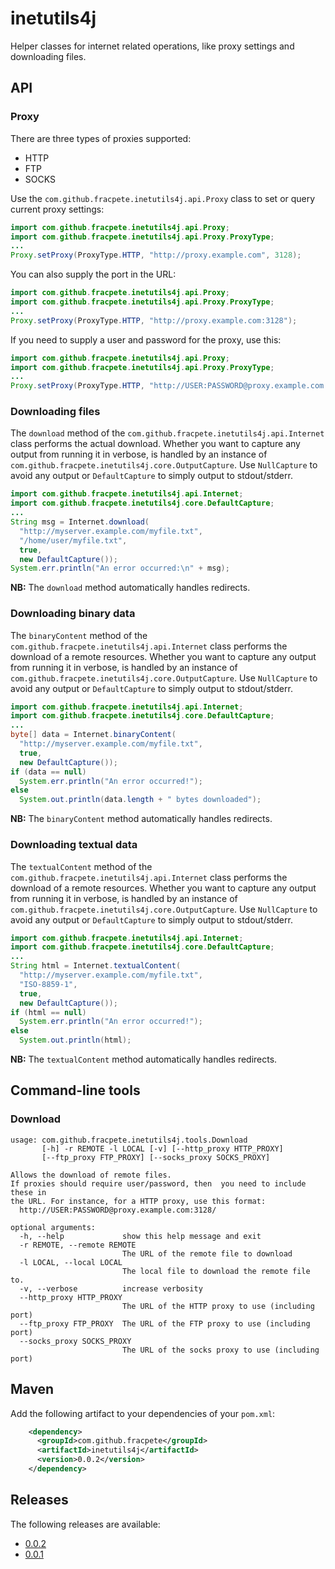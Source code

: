 # inetutils4j
Helper classes for internet related operations, like proxy settings and 
downloading files.

## API

### Proxy
There are three types of proxies supported:
* HTTP
* FTP
* SOCKS

Use the `com.github.fracpete.inetutils4j.api.Proxy` class to set or query 
current proxy settings:

```java
import com.github.fracpete.inetutils4j.api.Proxy;
import com.github.fracpete.inetutils4j.api.Proxy.ProxyType;
...
Proxy.setProxy(ProxyType.HTTP, "http://proxy.example.com", 3128);
``` 

You can also supply the port in the URL:

```java
import com.github.fracpete.inetutils4j.api.Proxy;
import com.github.fracpete.inetutils4j.api.Proxy.ProxyType;
...
Proxy.setProxy(ProxyType.HTTP, "http://proxy.example.com:3128");
``` 

If you need to supply a user and password for the proxy, use this:

```java
import com.github.fracpete.inetutils4j.api.Proxy;
import com.github.fracpete.inetutils4j.api.Proxy.ProxyType;
...
Proxy.setProxy(ProxyType.HTTP, "http://USER:PASSWORD@proxy.example.com:3128");
``` 


### Downloading files

The `download` method of the `com.github.fracpete.inetutils4j.api.Internet`
class performs the actual download. Whether you want to capture any output
from running it in verbose, is handled by an instance of 
`com.github.fracpete.inetutils4j.core.OutputCapture`. Use `NullCapture`
to avoid any output or `DefaultCapture` to simply output to stdout/stderr.

```java
import com.github.fracpete.inetutils4j.api.Internet;
import com.github.fracpete.inetutils4j.core.DefaultCapture;
...
String msg = Internet.download(
  "http://myserver.example.com/myfile.txt",
  "/home/user/myfile.txt",
  true,
  new DefaultCapture());
System.err.println("An error occurred:\n" + msg);
```

**NB:** The `download` method automatically handles redirects.


### Downloading binary data

The `binaryContent` method of the `com.github.fracpete.inetutils4j.api.Internet`
class performs the download of a remote resources. Whether you want to capture any output
from running it in verbose, is handled by an instance of 
`com.github.fracpete.inetutils4j.core.OutputCapture`. Use `NullCapture`
to avoid any output or `DefaultCapture` to simply output to stdout/stderr.

```java
import com.github.fracpete.inetutils4j.api.Internet;
import com.github.fracpete.inetutils4j.core.DefaultCapture;
...
byte[] data = Internet.binaryContent(
  "http://myserver.example.com/myfile.txt",
  true,
  new DefaultCapture());
if (data == null)
  System.err.println("An error occurred!");
else
  System.out.println(data.length + " bytes downloaded");
```

**NB:** The `binaryContent` method automatically handles redirects.


### Downloading textual data

The `textualContent` method of the `com.github.fracpete.inetutils4j.api.Internet`
class performs the download of a remote resources. Whether you want to capture any output
from running it in verbose, is handled by an instance of 
`com.github.fracpete.inetutils4j.core.OutputCapture`. Use `NullCapture`
to avoid any output or `DefaultCapture` to simply output to stdout/stderr.

```java
import com.github.fracpete.inetutils4j.api.Internet;
import com.github.fracpete.inetutils4j.core.DefaultCapture;
...
String html = Internet.textualContent(
  "http://myserver.example.com/myfile.txt",
  "ISO-8859-1",
  true,
  new DefaultCapture());
if (html == null)
  System.err.println("An error occurred!");
else
  System.out.println(html);
```

**NB:** The `textualContent` method automatically handles redirects.


## Command-line tools

### Download
```
usage: com.github.fracpete.inetutils4j.tools.Download
       [-h] -r REMOTE -l LOCAL [-v] [--http_proxy HTTP_PROXY]
       [--ftp_proxy FTP_PROXY] [--socks_proxy SOCKS_PROXY]

Allows the download of remote files.
If proxies should require user/password, then  you need to include these in
the URL. For instance, for a HTTP proxy, use this format:
  http://USER:PASSWORD@proxy.example.com:3128/

optional arguments:
  -h, --help             show this help message and exit
  -r REMOTE, --remote REMOTE
                         The URL of the remote file to download
  -l LOCAL, --local LOCAL
                         The local file to download the remote file to.
  -v, --verbose          increase verbosity
  --http_proxy HTTP_PROXY
                         The URL of the HTTP proxy to use (including port)
  --ftp_proxy FTP_PROXY  The URL of the FTP proxy to use (including port)
  --socks_proxy SOCKS_PROXY
                         The URL of the socks proxy to use (including port)
```

## Maven

Add the following artifact to your dependencies of your `pom.xml`:

```xml
    <dependency>
      <groupId>com.github.fracpete</groupId>
      <artifactId>inetutils4j</artifactId>
      <version>0.0.2</version>
    </dependency>
```

## Releases

The following releases are available:

* [0.0.2](https://github.com/fracpete/inetutils4j/releases/download/inetutils4j-0.0.2/inetutils4j-0.0.2-spring-boot.jar)
* [0.0.1](https://github.com/fracpete/inetutils4j/releases/download/inetutils4j-0.0.1/inetutils4j-0.0.1-spring-boot.jar)
